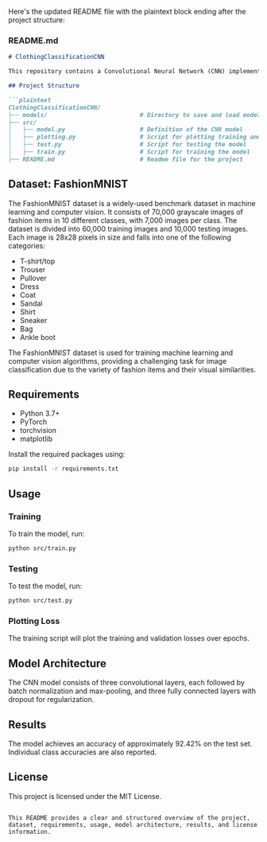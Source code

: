 Here's the updated README file with the plaintext block ending after the project structure:

### README.md

```markdown
# ClothingClassificationCNN

This repository contains a Convolutional Neural Network (CNN) implementation for classifying images in the FashionMNIST dataset using PyTorch. It has an accuracy of 92.42%. The project includes data augmentation, batch normalization, and dropout for improved performance and generalization. It provides scripts for training, testing, and visualizing the model's performance.

## Project Structure

```plaintext
ClothingClassificationCNN/
├── models/                          # Directory to save and load models
├── src/
│   ├── model.py                     # Definition of the CNN model
│   ├── plotting.py                  # Script for plotting training and validation losses
│   ├── test.py                      # Script for testing the model
│   ├── train.py                     # Script for training the model
├── README.md                        # Readme file for the project
```

## Dataset: FashionMNIST

The FashionMNIST dataset is a widely-used benchmark dataset in machine learning and computer vision. It consists of 70,000 grayscale images of fashion items in 10 different classes, with 7,000 images per class. The dataset is divided into 60,000 training images and 10,000 testing images. Each image is 28x28 pixels in size and falls into one of the following categories:

- T-shirt/top
- Trouser
- Pullover
- Dress
- Coat
- Sandal
- Shirt
- Sneaker
- Bag
- Ankle boot

The FashionMNIST dataset is used for training machine learning and computer vision algorithms, providing a challenging task for image classification due to the variety of fashion items and their visual similarities.

## Requirements

- Python 3.7+
- PyTorch
- torchvision
- matplotlib

Install the required packages using:
```sh
pip install -r requirements.txt
```

## Usage

### Training

To train the model, run:
```sh
python src/train.py
```

### Testing

To test the model, run:
```sh
python src/test.py
```

### Plotting Loss

The training script will plot the training and validation losses over epochs.

## Model Architecture

The CNN model consists of three convolutional layers, each followed by batch normalization and max-pooling, and three fully connected layers with dropout for regularization.

## Results

The model achieves an accuracy of approximately 92.42% on the test set. Individual class accuracies are also reported.

## License

This project is licensed under the MIT License.
```

This README provides a clear and structured overview of the project, dataset, requirements, usage, model architecture, results, and license information.
